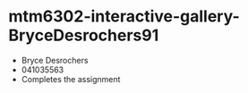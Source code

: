 # mtm6302-interactive-gallery-BryceDesrochers91
- Bryce Desrochers
- 041035563
- Completes the assignment